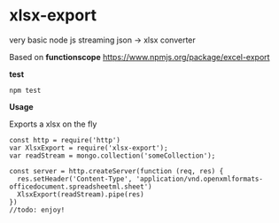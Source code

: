 xlsx-export
===========

very basic node js streaming json -> xlsx converter

Based on **functionscope** https://www.npmjs.org/package/excel-export


**test**

```
npm test
```

**Usage**

Exports a xlsx on the fly

```
const http = require('http')
var XlsxExport = require('xlsx-export');
var readStream = mongo.collection('someCollection');

const server = http.createServer(function (req, res) {
  res.setHeader('Content-Type', 'application/vnd.openxmlformats-officedocument.spreadsheetml.sheet')
  XlsxExport(readStream).pipe(res)
})
//todo: enjoy!

```
